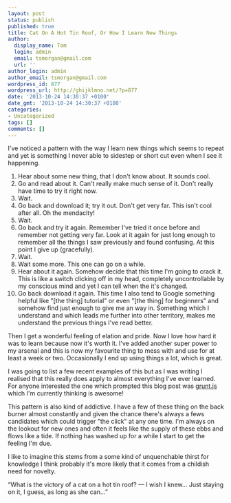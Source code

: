 ```yaml
---
layout: post
status: publish
published: true
title: Cat On A Hot Tin Roof, Or How I Learn New Things
author:
  display_name: Tom
  login: admin
  email: tsmorgan@gmail.com
  url: ''
author_login: admin
author_email: tsmorgan@gmail.com
wordpress_id: 877
wordpress_url: http://ghijklmno.net/?p=877
date: '2013-10-24 14:30:37 +0100'
date_gmt: '2013-10-24 14:30:37 +0100'
categories:
- Uncategorized
tags: []
comments: []
---
```

<!-- more -->

<p>I've noticed a pattern with the way I learn new things which seems to repeat and yet is something I never able to sidestep or short cut even when I see it happening.</p>
<!-- more -->
<ol>
	<li>Hear about some new thing, that I don't know about. It sounds cool.</li>
	<li>Go and read about it. Can't really make much sense of it. Don't really have time to try it right now.</li>
	<li>Wait.</li>
	<li>Go back and download it; try it out. Don't get very far. This isn't cool after all. Oh the mendacity!</li>
	<li>Wait.</li>
	<li>Go back and try it again. Remember I've tried it once before and remember not getting very far. Look at it again for just long enough to remember all the things I saw previously and found confusing. At this point I give up (gracefully).</li>
	<li>Wait.</li>
	<li>Wait some more. This one can go on a while.</li>
	<li>Hear about it again. Somehow decide that this time I'm going to crack it. This is like a switch clicking off in my head, completely uncontrollable by my conscious mind and yet I can tell when the it's changed.</li>
	<li>Go back download it again. This time I also tend to Google something helpful like "[the thing] tutorial" or even "[the thing] for beginners" and somehow find just enough to give me an way in. Something which I understand and which leads me further into other territory, makes me understand the previous things I've read better.</li>
</ol>
<p>Then I get a wonderful feeling of elation and pride. Now I love how hard it was to learn because now it's worth it. I've added another super power to my arsenal and this is now my favourite thing to mess with and use for at least a week or two. Occasionally I end up using things a lot, which is great.</p>

<p>I was going to list a few recent examples of this but as I was writing I realised that this really does apply to almost everything I've ever learned. For anyone interested the one which prompted this blog post was <a href="http://gruntjs.com/">grunt.js</a> which I'm currently thinking is awesome!</p>

<p>This pattern is also kind of addictive. I have a few of these thing on the back burner almost constantly and given the chance there's always a fews candidates which could trigger "the click" at any one time. I'm always on the lookout for new ones and often it feels like the supply of these ebbs and flows like a tide. If nothing has washed up for a while I start to get the feeling I'm due.</p>

<p>I like to imagine this stems from a some kind of unquenchable thirst for knowledge I think probably it's more likely that it comes from a childish need for novelty.</p>

<p>&ldquo;What is the victory of a cat on a hot tin roof? &mdash; I wish I knew... Just staying on it, I guess, as long as she can...&rdquo;</p>

